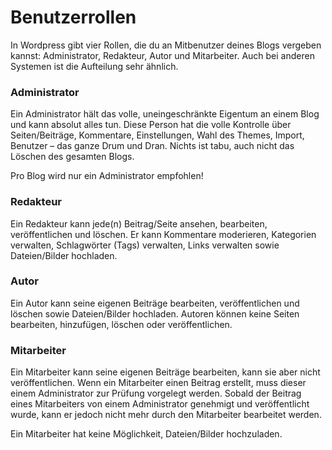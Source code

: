 # Benutzerrollen
In Wordpress gibt vier Rollen, die du an Mitbenutzer deines Blogs vergeben kannst: Administrator, Redakteur, Autor und Mitarbeiter. Auch bei anderen Systemen ist die Aufteilung sehr ähnlich.

### Administrator
Ein Administrator hält das volle, uneingeschränkte Eigentum an einem Blog und kann absolut alles tun. Diese Person hat die volle Kontrolle über Seiten/Beiträge, Kommentare, Einstellungen, Wahl des Themes, Import, Benutzer – das ganze Drum und Dran. Nichts ist tabu, auch nicht das Löschen des gesamten Blogs.

Pro Blog wird nur ein Administrator empfohlen!

### Redakteur
Ein Redakteur kann jede(n) Beitrag/Seite ansehen, bearbeiten, veröffentlichen und löschen. Er kann Kommentare moderieren, Kategorien verwalten, Schlagwörter (Tags) verwalten, Links verwalten sowie Dateien/Bilder hochladen.

### Autor
Ein Autor kann seine eigenen Beiträge bearbeiten, veröffentlichen und löschen sowie Dateien/Bilder hochladen. Autoren können keine Seiten bearbeiten, hinzufügen, löschen oder veröffentlichen.

### Mitarbeiter
Ein Mitarbeiter kann seine eigenen Beiträge bearbeiten, kann sie aber nicht veröffentlichen. Wenn ein Mitarbeiter einen Beitrag erstellt, muss dieser einem Administrator zur Prüfung vorgelegt werden. Sobald der Beitrag eines Mitarbeiters von einem Administrator genehmigt und veröffentlicht wurde, kann er jedoch nicht mehr durch den Mitarbeiter bearbeitet werden.

Ein Mitarbeiter hat keine Möglichkeit, Dateien/Bilder hochzuladen.